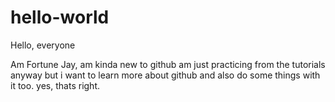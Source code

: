 # hello-world

Hello, everyone

Am Fortune Jay, am kinda new to github am just practicing from the tutorials anyway but i want to learn more about github and also do some things with it too.
yes, thats right.
